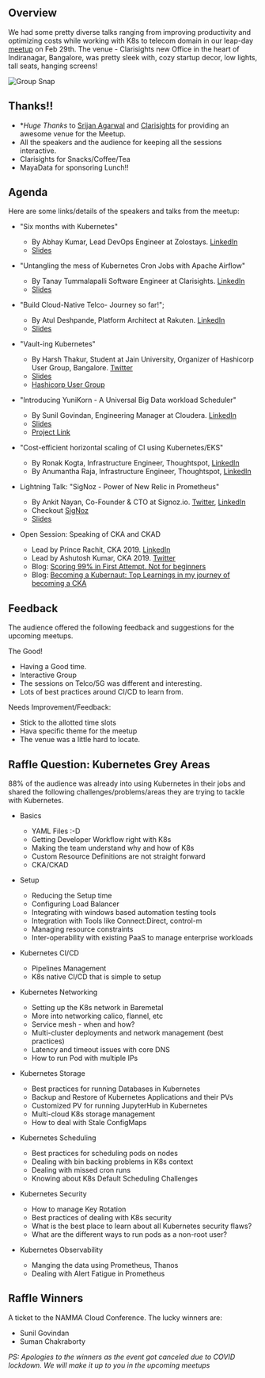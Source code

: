 ## Overview

We had some pretty diverse talks ranging from improving productivity and optimizing costs while working with K8s to telecom domain in our leap-day [meetup](https://www.meetup.com/Cloud-Native-Data-Management/events/268480314/) on Feb 29th. The venue - Clarisights new Office in the heart of Indiranagar, Bangalore, was pretty sleek with, cozy startup decor, low lights, tall seats, hanging screens!

![Group Snap](https://secure.meetupstatic.com/photos/event/b/7/6/a/600_489406954.jpeg)

## Thanks!!

- **Huge Thanks* to [Srijan Agarwal](https://twitter.com/srijancse) and [Clarisights](https://twitter.com/Clarisights) for providing an awesome venue for the Meetup. 
- All the speakers and the audience for keeping all the sessions interactive. 
- Clarisights for Snacks/Coffee/Tea
- MayaData for sponsoring Lunch!!

## Agenda

Here are some links/details of the speakers and talks from the meetup:

- "Six months with Kubernetes" 
  * By Abhay Kumar, Lead DevOps Engineer at Zolostays. [LinkedIn](https://www.linkedin.com/in/yalpiabhaykumar/)
  * [Slides](https://drive.google.com/drive/folders/1av_LisL1IEJMQml3lusY_aZWtRmJBSK5)
  
- "Untangling the mess of Kubernetes Cron Jobs with Apache Airflow" 
  * By Tanay Tummalapalli Software Engineer at Clarisights. [LinkedIn](https://www.linkedin.com/in/ttanay/)
  * [Slides](https://docs.google.com/presentation/d/1SmlwmeyfVuNOqfIaz9CqxRhKQFt8xFKz7RZ8r8ptEs8/edit?usp=sharing)

- "Build Cloud-Native Telco- Journey so far!"; 
  * By Atul Deshpande, Platform Architect at Rakuten. [LinkedIn](https://www.linkedin.com/in/atulrdeshpande/)
  * [Slides](https://drive.google.com/drive/folders/1av_LisL1IEJMQml3lusY_aZWtRmJBSK5)
  
- "Vault-ing Kubernetes" 
  * By Harsh Thakur, Student at Jain University, Organizer of Hashicorp User Group, Bangalore. [Twitter](https://twitter.com/harsh_thakur_1)
  * [Slides](https://drive.google.com/drive/folders/1av_LisL1IEJMQml3lusY_aZWtRmJBSK5)
  * [Hashicorp User Group](https://www.meetup.com/Bangalore-HashiCorp-User-Group/)

- "Introducing YuniKorn - A Universal Big Data workload Scheduler"
  * By Sunil Govindan, Engineering Manager at Cloudera. [LinkedIn](https://www.linkedin.com/in/sunilgovindan/)
  * [Slides](https://drive.google.com/drive/folders/1av_LisL1IEJMQml3lusY_aZWtRmJBSK5) 
  * [Project Link](https://yunikorn.apache.org/)
  
- "Cost-efficient horizontal scaling of CI using Kubernetes/EKS"
  * By Ronak Kogta, Infrastructure Engineer, Thoughtspot, [LinkedIn](https://www.linkedin.com/in/ronakkogta/)
  * By Anumantha Raja, Infrastructure Engineer, Thoughtspot, [LinkedIn](https://www.linkedin.com/in/anumantha-raja/)

- Lightning Talk: "SigNoz - Power of New Relic in Prometheus"
  * By Ankit Nayan, Co-Founder & CTO at Signoz.io. [Twitter](https://twitter.com/ankitnayan), [LinkedIn](https://www.linkedin.com/in/ankitnayan/)
  * Checkout [SigNoz](https://signoz.io/)
  * [Slides](https://drive.google.com/drive/folders/1av_LisL1IEJMQml3lusY_aZWtRmJBSK5)
  
- Open Session: Speaking of CKA and CKAD
  * Lead by Prince Rachit, CKA 2019. [LinkedIn](https://www.linkedin.com/in/prince-rachit-sinha-573828113/)
  * Lead by Ashutosh Kumar, CKA 2019. [Twitter](https://twitter.com/sonasingh46)
  * Blog: [Scoring 99% in First Attempt. Not for beginners](https://medium.com/@princerachit/how-i-scored-99-in-cka-first-attempt-not-for-beginners-d57288f5148f)
  * Blog: [Becoming a Kubernaut: Top Learnings in my journey of becoming a CKA](https://blog.mayadata.io/openebs/becoming-a-kubernaut-top-learnings-in-my-journey-of-becoming-a-cka)
  

## Feedback 

The audience offered the following feedback and suggestions for the upcoming meetups. 

The Good!
- Having a Good time. 
- Interactive Group
- The sessions on Telco/5G was different and interesting.
- Lots of best practices around CI/CD to learn from. 

Needs Improvement/Feedback:
- Stick to the allotted time slots 
- Hava specific theme for the meetup
- The venue was a little hard to locate. 

## Raffle Question: Kubernetes Grey Areas

88% of the audience was already into using Kubernetes in their jobs and shared the following challenges/problems/areas they are trying to tackle with Kubernetes. 

* Basics
  - YAML Files :-D
  - Getting Developer Workflow right with K8s
  - Making the team understand why and how of K8s 
  - Custom Resource Definitions are not straight forward
  - CKA/CKAD

* Setup
  - Reducing the Setup time
  - Configuring Load Balancer
  - Integrating with windows based automation testing tools
  - Integration with Tools like Connect:Direct, control-m
  - Managing resource constraints
  - Inter-operability with existing PaaS to manage enterprise workloads

* Kubernetes CI/CD
  - Pipelines Management
  - K8s native CI/CD that is simple to setup

* Kubernetes Networking
  - Setting up the K8s network in Baremetal 
  - More into networking calico, flannel, etc
  - Service mesh - when and how?
  - Multi-cluster deployments and network management (best practices)
  - Latency and timeout issues with core DNS
  - How to run Pod with multiple IPs

* Kubernetes Storage
  - Best practices for running Databases in Kubernetes
  - Backup and Restore of Kubernetes Applications and their PVs
  - Customized PV for running JupyterHub in Kubernetes
  - Multi-cloud K8s storage management
  - How to deal with Stale ConfigMaps

* Kubernetes Scheduling
  - Best practices for scheduling pods on nodes
  - Dealing with bin backing problems in K8s context
  - Dealing with missed cron runs
  - Knowing about K8s Default Scheduling Challenges

* Kubernetes Security
  - How to manage Key Rotation
  - Best practices of dealing with K8s security
  - What is the best place to learn about all Kubernetes security flaws? 
  - What are the different ways to run pods as a non-root user?

* Kubernetes Observability
  - Manging the data using Prometheus, Thanos
  - Dealing with Alert Fatigue in Prometheus

## Raffle Winners

A ticket to the NAMMA Cloud Conference. The lucky winners are:
- Sunil Govindan
- Suman Chakraborty

_PS: Apologies to the winners as the event got canceled due to COVID lockdown. We will make it up to you in the upcoming meetups_
